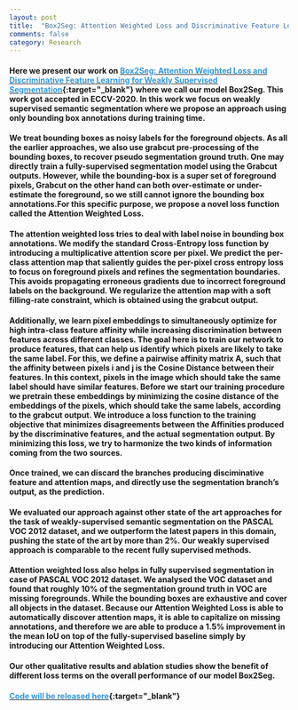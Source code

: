 ```yaml
---
layout: post
title:  "Box2Seg: Attention Weighted Loss and Discriminative Feature Learning for Weakly Supervised Segmentation"
comments: false
category: Research
---
```


#### Here we present our work on [<font color="#3498DB">Box2Seg: Attention Weighted Loss and Discriminative Feature Learning for Weakly Supervised Segmentation</font>](http://www.robots.ox.ac.uk/~tvg/publications/2020/box2seg.pdf){:target="_blank"} where we call our model Box2Seg. This work got accepted in ECCV-2020. In this work we focus on weakly supervised semantic segmentation where we propose an approach using only bounding box annotations during training time.

#### We treat bounding boxes as noisy labels for the foreground objects. As all the earlier approaches, we also use grabcut pre-processing of the bounding boxes, to recover pseudo segmentation ground truth. One may directly train a fully-supervised segmentation model using the Grabcut outputs. However, while the bounding-box is a super set of foreground pixels, Grabcut on the other hand can both over-estimate or under-estimate the foreground, so we still cannot ignore the bounding box annotations.For this specific purpose, we propose a novel loss function called the Attention Weighted Loss.

#### The attention weighted loss tries to deal with label noise in bounding box annotations. We modify the standard Cross-Entropy loss function by introducing a multiplicative attention score per pixel. We predict the per-class attention map that saliently guides the per-pixel cross entropy loss to focus on foreground pixels and refines the segmentation boundaries. This avoids propagating erroneous gradients due to incorrect foreground labels on the background. We regularize the attention map with a soft filling-rate constraint, which is obtained using the grabcut output.

#### Additionally, we learn pixel embeddings to simultaneously optimize for high intra-class feature affinity while increasing discrimination between features across different classes. The goal here is to train our network to produce features, that can help us identify which pixels are likely to take the same label. For this, we define a pairwise affinity matrix A, such that the affinity between pixels i and j is the Cosine Distance between their features. In this context, pixels in the image which should take the same label should have similar features. Before we start our training procedure we pretrain these embeddings by minimizing the cosine distance of the embeddings of the pixels, which should take the same labels, according to the grabcut output. We introduce a loss function to the training objective that minimizes disagreements between the Affinities produced by the discriminative features, and the actual segmentation output. By minimizing this loss, we try to harmonize the two kinds of information coming from the two sources.

#### Once trained, we can discard the branches producing disciminative feature and attention maps, and directly use the segmentation branch’s output, as the prediction.

#### We evaluated our approach against other state of the art approaches for the task of weakly-supervised semantic segmentation on the PASCAL VOC 2012 dataset, and we outperform the latest papers in this domain, pushing the state of the art by more than 2%. Our weakly supervised approach is comparable to the recent fully supervised methods.

#### Attention weighted loss also helps in fully supervised segmentation in case of PASCAL VOC 2012 dataset. We analysed the VOC dataset and found that roughly 10% of the segmentation ground truth in VOC are missing foregrounds. While the bounding boxes are exhaustive and cover all objects in the dataset. Because our Attention Weighted Loss is able to automatically discover attention maps, it is able to capitalize on missing annotations, and therefore we are able to produce a 1.5% improvement in the mean IoU on top of the fully-supervised baseline simply by introducing our Attention Weighted Loss.


#### Our other qualitative results and ablation studies show the benefit of different loss terms on the overall performance of our model Box2Seg. 

#### [<font color="#3498DB">Code will be released here</font>](https://github.com/vivkul/Box2Seg){:target="_blank"}

